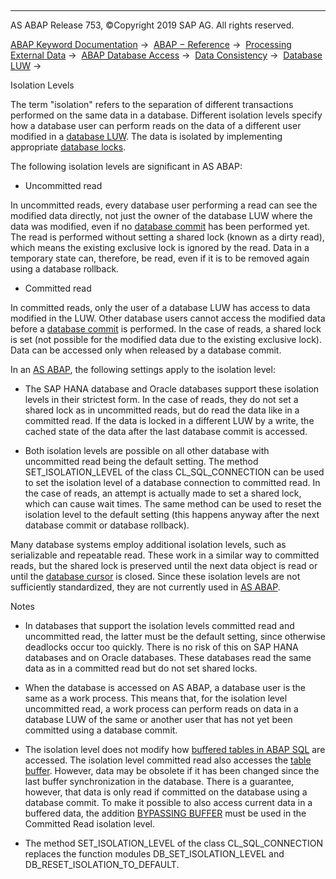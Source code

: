   

* * *

AS ABAP Release 753, ©Copyright 2019 SAP AG. All rights reserved.

[ABAP Keyword Documentation](javascript:call_link\('abenabap.htm'\)) →  [ABAP − Reference](javascript:call_link\('abenabap_reference.htm'\)) →  [Processing External Data](javascript:call_link\('abenabap_language_external_data.htm'\)) →  [ABAP Database Access](javascript:call_link\('abenabap_sql.htm'\)) →  [Data Consistency](javascript:call_link\('abentransaction.htm'\)) →  [Database LUW](javascript:call_link\('abendb_transaction.htm'\)) → 

Isolation Levels

The term "isolation" refers to the separation of different transactions performed on the same data in a database. Different isolation levels specify how a database user can perform reads on the data of a different user modified in a [database LUW](javascript:call_link\('abendatabase_luw_glosry.htm'\) "Glossary Entry"). The data is isolated by implementing appropriate [database locks](javascript:call_link\('abendatabase_lock_glosry.htm'\) "Glossary Entry").

The following isolation levels are significant in AS ABAP:

-   Uncommitted read

In uncommitted reads, every database user performing a read can see the modified data directly, not just the owner of the database LUW where the data was modified, even if no [database commit](javascript:call_link\('abendb_commit.htm'\)) has been performed yet. The read is performed without setting a shared lock (known as a dirty read), which means the existing exclusive lock is ignored by the read. Data in a temporary state can, therefore, be read, even if it is to be removed again using a database rollback.

-   Committed read

In committed reads, only the user of a database LUW has access to data modified in the LUW. Other database users cannot access the modified data before a [database commit](javascript:call_link\('abendb_commit.htm'\)) is performed. In the case of reads, a shared lock is set (not possible for the modified data due to the existing exclusive lock). Data can be accessed only when released by a database commit.

In an [AS ABAP](javascript:call_link\('abensap_nw_abap_glosry.htm'\) "Glossary Entry"), the following settings apply to the isolation level:

-   The SAP HANA database and Oracle databases support these isolation levels in their strictest form. In the case of reads, they do not set a shared lock as in uncommitted reads, but do read the data like in a committed read. If the data is locked in a different LUW by a write, the cached state of the data after the last database commit is accessed.

-   Both isolation levels are possible on all other database with uncommitted read being the default setting. The method SET\_ISOLATION\_LEVEL of the class CL\_SQL\_CONNECTION can be used to set the isolation level of a database connection to committed read. In the case of reads, an attempt is actually made to set a shared lock, which can cause wait times. The same method can be used to reset the isolation level to the default setting (this happens anyway after the next database commit or database rollback).

Many database systems employ additional isolation levels, such as serializable and repeatable read. These work in a similar way to committed reads, but the shared lock is preserved until the next data object is read or until the [database cursor](javascript:call_link\('abendatabase_cursor_glosry.htm'\) "Glossary Entry") is closed. Since these isolation levels are not sufficiently standardized, they are not currently used in [AS ABAP](javascript:call_link\('abensap_nw_abap_glosry.htm'\) "Glossary Entry").

Notes

-   In databases that support the isolation levels committed read and uncommitted read, the latter must be the default setting, since otherwise deadlocks occur too quickly. There is no risk of this on SAP HANA databases and on Oracle databases. These databases read the same data as in a committed read but do not set shared locks.

-   When the database is accessed on AS ABAP, a database user is the same as a work process. This means that, for the isolation level uncommitted read, a work process can perform reads on data in a database LUW of the same or another user that has not yet been committed using a database commit.

-   The isolation level does not modify how [buffered tables in ABAP SQL](javascript:call_link\('abensap_puffering.htm'\)) are accessed. The isolation level committed read also accesses the [table buffer](javascript:call_link\('abentable_buffer_glosry.htm'\) "Glossary Entry"). However, data may be obsolete if it has been changed since the last buffer synchronization in the database. There is a guarantee, however, that data is only read if committed on the database using a database commit. To make it possible to also access current data in a buffered data, the addition [BYPASSING BUFFER](javascript:call_link\('abapselect_additions.htm'\)) must be used in the Committed Read isolation level.

-   The method SET\_ISOLATION\_LEVEL of the class CL\_SQL\_CONNECTION replaces the function modules DB\_SET\_ISOLATION\_LEVEL and DB\_RESET\_ISOLATION\_TO\_DEFAULT.